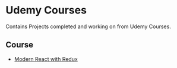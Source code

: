 # Udemy Courses
Contains Projects completed and working on from Udemy Courses.

## Course

- [Modern React with Redux](https://github.com/drjonesy/UdemyCourses/tree/main/React_ModernReactWithRedux)